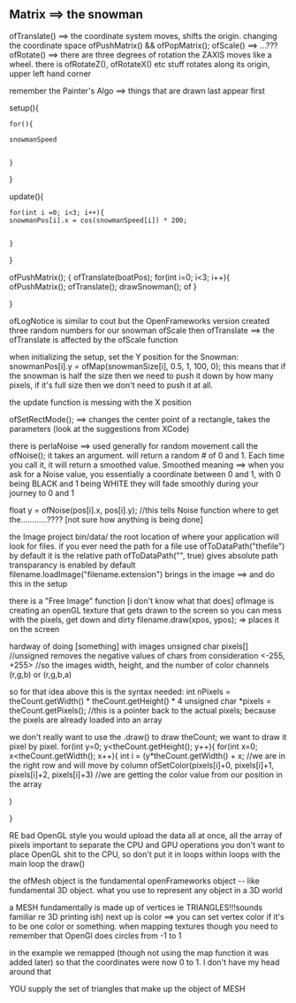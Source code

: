 ## Matrix ==> the snowman

ofTranslate() ==> the coordinate system moves, shifts the origin. changing the coordinate space
ofPushMatrix() && ofPopMatrix(); 
ofScale() ==> ...???
ofRotate() ==> there are three degrees of rotation the ZAXIS moves like a wheel.
 there is ofRotateZ(), ofRotateX() etc
 stuff rotates along its origin, upper left hand corner

remember the Painter's Algo ==> things that are drawn last appear first

setup(){

	for(){

	snowmanSpeed


	}
}

update(){

	for(int i =0; i<3; i++){
	snowmanPos[i].x = cos(snowmanSpeed[i]) * 200;

	
	}


}


ofPushMatrix();
{
	ofTranslate(boatPos);
	for(int i=0; i<3; i++){
		ofPushMatrix();
		ofTranslate();
		drawSnowman();
		of
	}



} 



ofLogNotice is similar to cout but the OpenFrameworks version
created three random numbers for our snowman
ofScale then ofTranslate ==> the ofTranslate is affected by the ofScale function

when initializing the setup, set the Y position for the Snowman:
	snowmanPos[i].y = ofMap(snowmanSize[i], 0.5, 1, 100, 0);
		this means that if the snowman is half the size then we need to push it down by how many pixels, if it's full size then we don't need to push it at all.
		

the update function is messing with the X position 

ofSetRectMode(); ==> changes the center point of a rectangle, takes the parameters (look at the suggestions from XCode)

there is perlaNoise ==> used generally for random movement
	call the ofNoise(); it takes an argument. will return a random # of 0 and 1. Each time you call it, it will return a smoothed value. Smoothed meaning ==>
	when you ask for a Noise value, you essentially a coordinate between 0 and 1, with 0 being BLACK and 1 being WHITE
	they will fade smoothly during your journey to 0 and 1

float y = ofNoise(pos[i].x, pos[i].y); //this tells Noise function where to get the…………???? [not sure how anything is being done]


the Image project
bin/data/
	the root location of where your application will look for files.
	if you ever need the path for a file use ofToDataPath("thefile") by default it is the relative path ofToDataPath("", true) gives absolute path	
transparancy is enabled by default
filename.loadImage("filename.extension") brings in the image ==> and do this in the setup

there is a "Free Image" function [i don't know what that does]
ofImage is creating an openGL texture that gets drawn to the screen so you can mess with the pixels, get down and dirty
filename.draw(xpos, ypos); => places it on the screen

hardway of doing [something] with images
	unsigned char pixels[] //unsigned removes the negative values of chars from consideration <-255, +255>
				//so the images width, height, and the number of color channels (r,g,b) or (r,g,b,a)

so for that idea above this is the syntax needed:
	int nPixels = theCount.getWidth() * theCount.getHeight() * 4 
	unsigned char *pixels = theCount.getPixels(); //this is a pointer back to the actual pixels; because the pixels are already loaded into an array


we don't really want to use the .draw() to draw theCount; we want to draw it pixel by pixel.
	for(int y=0; y<theCount.getHeight(); y++){
	 for(int x=0; x<theCount.getWidth(); x++){
	  int i = (y*theCount.getWidth() + x; //we are in the right row and will move by column
	  ofSetColor(pixels[i]+0, pixels[i]+1, pixels[i]+2, pixels[i]+3) //we are getting the color value from our position in the array


)
	
}

RE bad OpenGL style
	you would upload the data all at once, all the array of pixels
	important to separate the CPU and GPU operations
	you don't want to place OpenGL shit to the CPU, so don't put it in loops within loops with the main loop the draw()

the ofMesh object is the fundamental openFrameworks object -- like fundamental 3D object.
what you use to represent any object in a 3D world

a MESH fundamentally is made up of vertices ie TRIANGLES!!!sounds familiar re 3D printing ish)
next up is color ==> you can set vertex color if it's to be one color or something.
when mapping textures though you need to remember that OpenGl does circles from -1 to 1

in the example we remapped (though not using the map function it was added later) so that the coordinates were now 0 to 1. I don't have my head around that

YOU supply the set of triangles that make up the object of MESH























